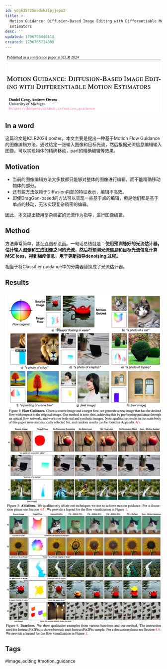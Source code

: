 ```yaml
---
id: ydgk35725madxk2lpjjeps2
title: >-
  Motion Guidance: Diffusion-Based Image Editing with Differentiable Motion
  Estimators
desc: ''
updated: 1706766446114
created: 1706765714909
---
```

![图 3](../images/7a9a258fe9eae9a9c88cb6e5a0560d983e02bad88e63f2c877a1491d29355f21.png)  

## In a word
这篇论文是ICLR2024 poster。本文主要是提出一种基于Motion Flow Guidance的图像编辑方法。通过给定一张输入图像和目标光流，然后根据光流信息编辑输入图像。可以实现物体的精确移动，part的精确编辑等效果。

## Motivation
* 当前的图像编辑方法大多数都只能够对整体的图像进行编辑，而不能精确移动物体的部分。
* 还有些方法依赖于Diffusion内部的特征表示，编辑不高效。
* 即使DragGan-based的方法可以实现一些基于点的编辑，但是他们都是基于单点的移动，无法实现复杂稠密的编辑。

因此，本文提出使用复杂稠密的光流作为指导，进行图像编辑。



## Method

方法非常简单，甚至连图都没画。一句话总结就是：**使用预训练好的光流估计器，估计输入图像和生成图像之间的光流，然后将预测光流信息和目标光流信息计算MSE loss，得到梯度信息，用于更新指导denoising 过程。**

相当于将Classifier guidance中的分类器替换成了光流估计器。

## Results

![图 0](../images/61cb781833d35694b822b3fbff0330ff9458719c94e853a614457b1e2c9e50cb.png)  
![图 1](../images/51a3089a9987ae197718a67e52b8a28d1670f53604a350ee63dfcd436a5a57c2.png)  
![图 2](../images/f0fdb1dff493139366d62330f17ae80f5b1e5f0fe94650e0c141d2e4e4b1cb38.png)  

## Tags
#image_editing #motion_guidance

